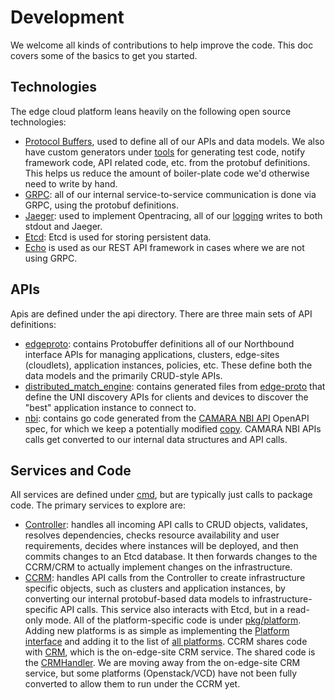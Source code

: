 # Development

We welcome all kinds of contributions to help improve the code.
This doc covers some of the basics to get you started.

## Technologies

The edge cloud platform leans heavily on the following open source
technologies:

- [Protocol Buffers](https://protobuf.dev/), used to define all of
our APIs and data models. We also have custom generators under
[tools](./tools/) for generating test code, notify framework code,
API related code, etc. from the protobuf definitions. This helps us
reduce the amount of boiler-plate code we'd otherwise need to write
by hand.
- [GRPC](https://grpc.io/): all of our internal service-to-service
communication is done via GRPC, using the protobuf definitions.
- [Jaeger](https://www.jaegertracing.io/): used to implement
Opentracing, all of our [logging](./pkg/log/spanlog.go) writes to
both stdout and Jaeger.
- [Etcd](https://etcd.io/): Etcd is used for storing persistent
data.
- [Echo](https://echo.labstack.com/) is used as our REST API
framework in cases where we are not using GRPC.

## APIs

Apis are defined under the api directory. There are three main sets
of API definitions:

- [edgeproto](./api/edgeproto/): contains Protobuffer definitions
all of our Northbound interface APIs for managing applications,
clusters, edge-sites (cloudlets), application instances, policies,
etc. These define both the data models and the primarily CRUD-style
APIs.
- [distributed_match_engine](./api/distributed_match_engine/):
contains generated files from
[edge-proto](https://github.com/edgexr/edge-proto)
that define the UNI discovery APIs for clients and devices to
discover the "best" application instance to connect to.
- [nbi](./api/nbi): contains go code generated from the
[CAMARA NBI API](https://github.com/camaraproject/EdgeCloud/blob/main/code/API_definitions/Edge-Application-Management.yaml)
OpenAPI spec, for which we keep a potentially modified
[copy](./api/nbi/openapi). CAMARA NBI APIs calls get converted
to our internal data structures and API calls.

## Services and Code

All services are defined under [cmd](./cmd), but are typically
just calls to package code. The primary services to explore are:

- [Controller](./pkg/controller/controller.go): handles all incoming
API calls to CRUD objects, validates, resolves dependencies,
checks resource availability and user requirements, decides
where instances will be deployed, and then commits changes to an
Etcd database. It then forwards changes to the CCRM/CRM to actually
implement changes on the infrastructure.
- [CCRM](./pkg/ccrm/ccrm.go): handles API calls from the Controller
to create infrastructure specific objects, such as clusters and
application instances, by converting our internal protobuf-based
data models to infrastructure-specific API calls. This service
also interacts with Etcd, but in a read-only mode. All of the
platform-specific code is under [pkg/platform](./pkg/platform).
Adding new platforms is as simple as implementing the
[Platform interface](./pkg/platform/platform.go) and adding it to
the list of [all platforms](./pkg/platform/platforms/platforms.go).
CCRM shares code with [CRM](./pkg/crm/crm.go), which is the
on-edge-site CRM service. The shared code is the
[CRMHandler](./pkg/crmutil/controller-data.go). We are moving away
from the on-edge-site CRM service, but some platforms
(Openstack/VCD) have not been fully converted to allow them to run
under the CCRM yet.
